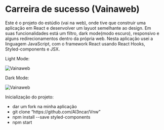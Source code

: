 # Carreira de sucesso (Vainaweb)



<p>
    Este é o projeto do estúdio (vai na web), onde tive que construir uma aplicação em React e desenvolver um layuot semelhante ao design. Em suas funcionalidades está um filtro, dark mode(modo escuro), responsivo e alguns redirecionamentos dentro da própria web. Nesta aplicação usei a linguagem JavaScript, com o framework React usando React Hooks, Styled-components e JSX.
</p>

<p>Light Mode:</p>

![Vainaweb](https://user-images.githubusercontent.com/93939408/195463482-9ee388a2-393f-4cf3-81c9-43a4bb64a836.png)

<p>Dark Mode:</p>

![Vainaweb](https://user-images.githubusercontent.com/93939408/195463948-0343dedd-7eca-4348-8fff-56f596912c4b.png)

<p>Inicialização do projeto:</p>

<ul>
  <li>dar um fork na minha aplicação</li>
  <li>git clone “https://github.com/Al3ncar/Vnw”</li>
  <li>npm install --save styled-components</li>
  <li>npm start</li>
</ul>
